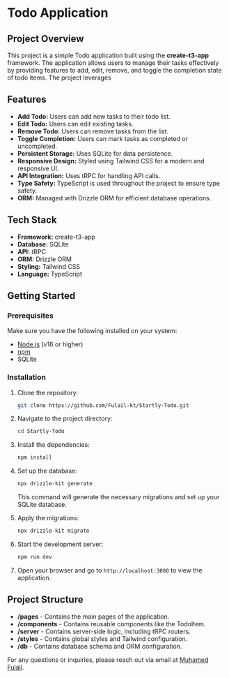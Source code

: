 # Todo Application

## Project Overview

This project is a simple Todo application built using the **create-t3-app** framework. The application allows users to manage their tasks effectively by providing features to add, edit, remove, and toggle the completion state of todo items. The project leverages

## Features

- **Add Todo:** Users can add new tasks to their todo list.
- **Edit Todo:** Users can edit existing tasks.
- **Remove Todo:** Users can remove tasks from the list.
- **Toggle Completion:** Users can mark tasks as completed or uncompleted.
- **Persistent Storage:** Uses SQLite for data persistence.
- **Responsive Design:** Styled using Tailwind CSS for a modern and responsive UI.
- **API Integration:** Uses tRPC for handling API calls.
- **Type Safety:** TypeScript is used throughout the project to ensure type safety.
- **ORM:** Managed with Drizzle ORM for efficient database operations.

## Tech Stack

- **Framework:** create-t3-app
- **Database:** SQLite
- **API:** tRPC
- **ORM:** Drizzle ORM
- **Styling:** Tailwind CSS
- **Language:** TypeScript

## Getting Started

### Prerequisites

Make sure you have the following installed on your system:

- [Node.js](https://nodejs.org/) (v16 or higher)
- [npm](https://www.npmjs.com/)
- SQLite

### Installation

1. Clone the repository:

   ```bash
   git clone https://github.com/Fulail-kt/Startly-Todo.git
   ```

2. Navigate to the project directory:

   ```bash
   cd Startly-Todo
   ```

3. Install the dependencies:

   ```bash
   npm install
   ```

4. Set up the database:

   ```bash
   npx drizzle-kit generate
   ```

   This command will generate the necessary migrations and set up your SQLite database.

5. Apply the migrations:

   ```bash
   npx drizzle-kit migrate
   ```

6. Start the development server:

   ```bash
   npm run dev
   ```


7. Open your browser and go to `http://localhost:3000` to view the application.

## Project Structure

- **/pages** - Contains the main pages of the application.
- **/components** - Contains reusable components like the TodoItem.
- **/server** - Contains server-side logic, including tRPC routers.
- **/styles** - Contains global styles and Tailwind configuration.
- **/db** - Contains database schema and ORM configuration.



For any questions or inquiries, please reach out via email at [Muhamed Fulail](mailto:fulailkt.dev@gmail.com).